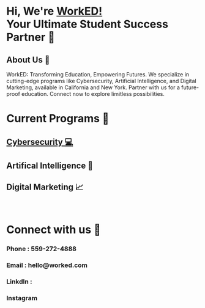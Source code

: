 <h1>Hi, We're <a href="https://worked.com"> WorkED! </a>  <br>Your Ultimate Student Success Partner 🥇</a>

  <h2> About Us 📄  </h2>

 <p1> WorkED: Transforming Education, Empowering Futures. We specialize in cutting-edge programs like Cybersecurity, Artificial Intelligence, and Digital Marketing, available in California and New York. Partner with us for a future-proof education. Connect now to explore limitless possibilities.</p1>




<h1> Current Programs 🏫 </h1>

<h2> <a href="https://github.com/WorkED123/cybersecurity"> Cybersecurity 💻</a> </h2>
<h2> Artifical Intelligence 🧠</h2>
<h2>Digital Marketing 📈</h2>


<br>

<h1> Connect with us 🙌 </h1>

<h3> Phone : 559-272-4888</h3>
<h3> Email : hello@worked.com</h3>
<h3>Linkdln : </h3>
<h3> Instagram</h3>





